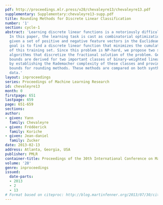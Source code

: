 ```yaml
---
pdf: http://proceedings.mlr.press/v28/chevaleyre13/chevaleyre13.pdf
supplementary: Supplementary:chevaleyre13-supp.pdf
title: Rounding Methods for Discrete Linear Classification
number: '1'
section: cycle-1
abstract: 'Learning discrete linear functions is a notoriously difficult challenge.
  In this paper, the learning task is cast as combinatorial optimization problem:
  given a set of positive and negative feature vectors in the Euclidean space, the
  goal is to find a discrete linear function that minimizes the cumulative hinge loss
  of this training set. Since this problem is NP-hard, we propose two simple rounding
  algorithms that discretize the fractional solution of the problem. Generalization
  bounds are derived for two important classes of binary-weighted linear functions,
  by establishing the Rademacher complexity of these classes and proving approximation
  bounds for rounding methods. These methods are compared on both synthetic and real-world
  data.'
layout: inproceedings
series: Proceedings of Machine Learning Research
id: chevaleyre13
month: 0
firstpage: 651
lastpage: 659
page: 651-659
sections: 
author:
- given: Yann
  family: Chevaleyre
- given: Frédéerick
  family: Koriche
- given: Jean-daniel
  family: Zucker
date: 2013-02-13
address: Atlanta, Georgia, USA
publisher: PMLR
container-title: Proceedings of the 30th International Conference on Machine Learning
volume: '28'
genre: inproceedings
issued:
  date-parts:
  - 2013
  - 2
  - 13
# Format based on citeproc: http://blog.martinfenner.org/2013/07/30/citeproc-yaml-for-bibliographies/
---
```

